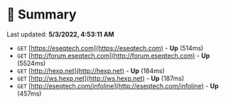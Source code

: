 # 📖 Summary
Last updated: **5/3/2022, 4:53:11 AM**

- `GET` [https://eseqtech.com](https://eseqtech.com) - **Up** (514ms)
- `GET` [http://forum.eseqtech.com](http://forum.eseqtech.com) - **Up** (5524ms)
- `GET` [http://hexp.net](http://hexp.net) - **Up** (184ms)
- `GET` [http://ws.hexp.net](http://ws.hexp.net) - **Up** (187ms)
- `GET` [http://eseqtech.com/infoline](http://eseqtech.com/infoline) - **Up** (457ms)
